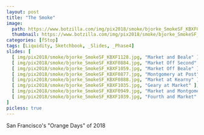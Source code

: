 ```yaml
---
layout: post
title: "The Smoke"
image:
  path: https://www.botzilla.com/img/pix2018/smoke/bjorke_SmokeSF_KBXF0884.jpg
  thumbnail: https://www.botzilla.com/img/pix2018/smoke/bjorke_SmokeSF_KBXF0884.jpg
categories: [fStop]
tags: [Liquidity, Sketchbook, _Slides, _Phase4]
slides: [
  [ img/pix2018/smoke/bjorke_SmokeSF_KBXF1128.jpg, "Market and Beale" ],
  [ img/pix2018/smoke/bjorke_SmokeSF_KBXF0884.jpg, "Market Off Second" ],
  [ img/pix2018/smoke/bjorke_SmokeSF_KBXF1059.jpg, "Market Off Beale" ],
  [ img/pix2018/smoke/bjorke_SmokeSF_KBXF0877.jpg, "Montgomery at Post" ],
  [ img/pix2018/smoke/bjorke_SmokeSF_KBXF0888.jpg, "Market at Kearny" ],
  [ img/pix2018/smoke/bjorke_SmokeSF_KBXF1035.jpg, "Geary at Market" ],
  [ img/pix2018/smoke/bjorke_SmokeSF_KBXF0949.jpg, "Market and Montgomery" ],
  [ img/pix2018/smoke/bjorke_SmokeSF_KBXF1039.jpg, "Fourth and Market" ],
]
picless: true
---
```


San Francisco's "Orange Days" of 2018
